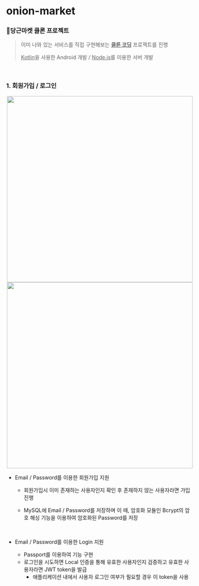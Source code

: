 # onion-market

### 🥕당근마켓 클론 프로젝트

> 이미 나와 있는 서비스를 직접 구현해보는 <u><B>클론 코딩</B></u> 프로젝트를 진행
>
> <u>Kotlin</u>을 사용한 Android 개발 / <u>Node.js</u>를 이용한 서버 개발  

<br>

### 1. 회원가입 / 로그인

<p align="center">
<img src="https://user-images.githubusercontent.com/42233535/114555025-47501e00-9ca2-11eb-99b6-f669b22030e8.gif" height=500>      <img src="https://user-images.githubusercontent.com/42233535/114552695-d4de3e80-9c9f-11eb-98b8-928c5afd3eb7.gif" height=500>
</p>  


- Email / Password를 이용한 회원가입 지원

  - 회원가입시 이미 존재하는 사용자인지 확인 후 존재하지 않는 사용자라면 가입 진행

  - MySQL에 Email / Password를 저장하며 이 때, 암호화 모듈인 Bcrypt의 암호 해싱 기능을 이용하여 암호화된 Password를 저장  


<br>

- Email / Password를 이용한 Login 지원

  - Passport를 이용하여 기능 구현
  - 로그인을 시도하면 Local 인증을 통해 유효한 사용자인지 검증하고 유효한 사용자라면 JWT token을 발급
    - 애플리케이션 내에서 사용자 로그인 여부가 필요할 경우 이 token을 사용

